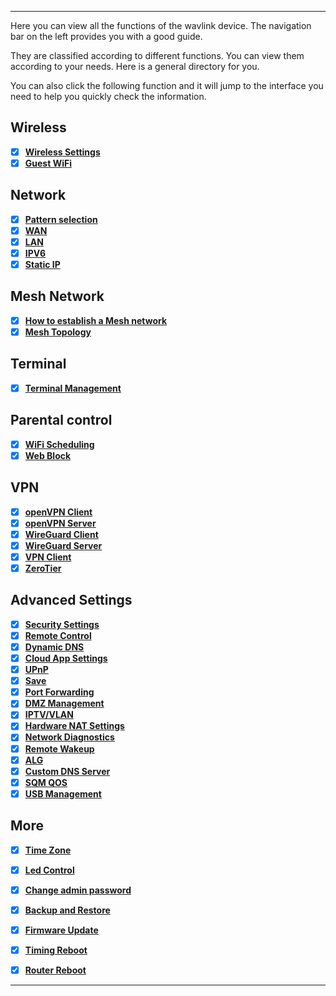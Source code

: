
---


Here you can view all the functions of the wavlink device. The navigation bar on the left provides you with a good guide.

They are classified according to different functions. You can view them according to your needs. Here is a general directory for you. 



You can also click the following function and it will jump to the interface you need to help you quickly check the information.



## __Wireless__
-  [x] __[Wireless Settings](/feature_guide/wireless/)__
-  [x] __[Guest WiFi](/feature_guide/wireless/)__

## __Network__
-  [x] __[Pattern selection](/feature_guide/pattern_selection/)__
-  [x] __[WAN](/feature_guide/wan/)__
-  [x] __[LAN](/feature_guide/lan/)__
-  [x] __[IPV6](/feature_guide/ipv6/)__
-  [x] __[Static IP](/feature_guide/static_ip/)__
## __Mesh Network__
-  [x] __[How to establish a Mesh network](/feature_guide/mesh_network/)__
-  [x] __[Mesh Topology](/feature_guide/mesh_topo/)__
## __Terminal__
-  [x] __[Terminal Management](/feature_guide/terminal/)__
## __Parental control__
-  [x] __[WiFi Scheduling](/feature_guide/parental_ctrl/)__
-  [x] __[Web Block](/feature_guide/parental_ctrl/)__
## __VPN__
-  [x] __[openVPN Client](/feature_guide/openVPN/)__
-  [x] __[openVPN Server](/feature_guide/openVPN_server/)__
-  [x] __[WireGuard Client](/feature_guide/wireguard/)__
-  [x] __[WireGuard Server](/feature_guide/wireguard_server/)__
-  [x] __[VPN Client](/feature_guide/vpnclient/)__
-  [x] __[ZeroTier](/feature_guide/zerotier/)__
## __Advanced Settings__
-  [x] __[Security Settings](/feature_guide/secure/)__
-  [x] __[Remote Control](/feature_guide/remote_ctrl/)__
-  [x] __[Dynamic DNS](/feature_guide/dynamic_dns/)__
-  [x] __[Cloud App Settings](/feature_guide/cloud_app/)__
-  [x] __[UPnP](/feature_guide/upnp/)__
-  [x] __[Save](/feature_guide/save/)__
-  [x] __[Port Forwarding](/feature_guide/port_forwarding/)__
-  [x] __[DMZ Management](/feature_guide/DMZ_Management/)__
-  [x] __[IPTV/VLAN](/feature_guide/IPTV_VLAN/)__
-  [x] __[Hardware NAT Settings](/feature_guide/Hardware/)__
-  [x] __[Network Diagnostics](/feature_guide/network_diango/)__
-  [x] __[Remote Wakeup](/feature_guide/remote_wakeup/)__
-  [x] __[ALG](/feature_guide/alg/)__
-  [x] __[Custom DNS Server](/feature_guide/cutm_dns-server/)__
-  [x] __[SQM QOS](/feature_guide/sqm/)__
-  [x] __[USB Management](/feature_guide/usb/)__
## __More__
-  [x] __[Time Zone](/feature_guide/time/)__
-  [x] __[Led Control](/feature_guide/led_ctrl/)__
-  [x] __[Change admin password](/feature_guide/password_admin/)__
-  [x] __[Backup and Restore](/feature_guide/backup/)__
-  [x] __[Firmware Update](/feature_guide/firmware/)__
-  [x] __[Timing Reboot](/feature_guide/timing_reboot/)__
-  [x] __[Router Reboot](/feature_guide/router_reboot/)__






---